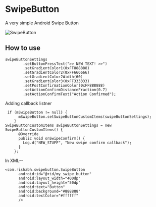 # SwipeButton
A very simple Android Swipe Button

![SwipeButton](https://www.dropbox.com/s/fs93sbxmft94f7u/ezgif.com-video-to-gif.gif?dl=0)

## How to use

```
swipeButtonSettings
        .setButtonPressText(">> NEW TEXT! >>")
        .setGradientColor1(0xFF888888)
        .setGradientColor2(0xFF666666)
        .setGradientColor2Width(60)
        .setGradientColor3(0xFF333333)
        .setPostConfirmationColor(0xFF888888)
        .setActionConfirmDistanceFraction(0.7)
        .setActionConfirmText("Action Confirmed");

```
Adding callback listner
```
 if (mSwipeButton != null) {
      mSwipeButton.setSwipeButtonCustomItems(swipeButtonSettings);
    }
SwipeButtonCustomItems swipeButtonSettings = new SwipeButtonCustomItems() {
      @Override
      public void onSwipeConfirm() {
        Log.d("NEW_STUFF", "New swipe confirm callback");
      }
    };
```

In XML--

```
<com.rishabh.swipebutton.SwipeButton
      android:id="@+id/my_swipe_button"
      android:layout_width="400dp"
      android:layout_height="50dp"
      android:text="Button"
      android:background="#888888"
      android:textColor="#ffffff"
      />
```
